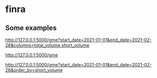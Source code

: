 # finra


## Some examples

http://127.0.0.1:5000/gme?start_date=2021-01-01&end_date=2021-02-26&columns=total_volume,short_volume

http://127.0.0.1:5000/gme

http://127.0.0.1:5000/gme?start_date=2021-01-01&end_date=2021-02-26&order_by=short_volume

